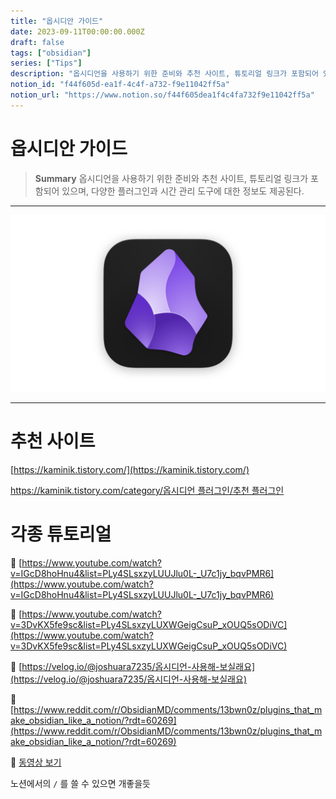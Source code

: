 ```yaml
---
title: "옵시디안 가이드"
date: 2023-09-11T00:00:00.000Z
draft: false
tags: ["obsidian"]
series: ["Tips"]
description: "옵시디언을 사용하기 위한 준비와 추천 사이트, 튜토리얼 링크가 포함되어 있으며, 다양한 플러그인과 시간 관리 도구에 대한 정보도 제공된다."
notion_id: "f44f605d-ea1f-4c4f-a732-f9e11042ff5a"
notion_url: "https://www.notion.so/f44f605dea1f4c4fa732f9e11042ff5a"
---
```


# 옵시디안 가이드

> **Summary**
> 옵시디언을 사용하기 위한 준비와 추천 사이트, 튜토리얼 링크가 포함되어 있으며, 다양한 플러그인과 시간 관리 도구에 대한 정보도 제공된다.

---


![Image](image_49f5a6ca9beb.png)

---

# 추천 사이트

[https://kaminik.tistory.com/](https://kaminik.tistory.com/)

[https://kaminik.tistory.com/category/옵시디언 플러그인/추천 플러그인](https://kaminik.tistory.com/category/%EC%98%B5%EC%8B%9C%EB%94%94%EC%96%B8%20%ED%94%8C%EB%9F%AC%EA%B7%B8%EC%9D%B8/%EC%B6%94%EC%B2%9C%20%ED%94%8C%EB%9F%AC%EA%B7%B8%EC%9D%B8)

# 각종 튜토리얼

🔗 [https://www.youtube.com/watch?v=IGcD8hoHnu4&list=PLy4SLsxzyLUUJlu0L-_U7c1jy_bqvPMR6](https://www.youtube.com/watch?v=IGcD8hoHnu4&list=PLy4SLsxzyLUUJlu0L-_U7c1jy_bqvPMR6)

🔗 [https://www.youtube.com/watch?v=3DvKX5fe9sc&list=PLy4SLsxzyLUXWGeigCsuP_xOUQ5sODiVC](https://www.youtube.com/watch?v=3DvKX5fe9sc&list=PLy4SLsxzyLUXWGeigCsuP_xOUQ5sODiVC)

🔗 [https://velog.io/@joshuara7235/옵시디언-사용해-보실래요](https://velog.io/@joshuara7235/옵시디언-사용해-보실래요)

🔗 [https://www.reddit.com/r/ObsidianMD/comments/13bwn0z/plugins_that_make_obsidian_like_a_notion/?rdt=60269](https://www.reddit.com/r/ObsidianMD/comments/13bwn0z/plugins_that_make_obsidian_like_a_notion/?rdt=60269)

🎥 [동영상 보기](https://www.youtube.com/watch?v=Rn_NVdHvG8g)

노션에서의 `/` 를 쓸 수 있으면 개좋을듯

